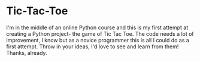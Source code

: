 # Tic-Tac-Toe
I'm in the middle of an online Python course and this is my first attempt at creating a Python project- the game of Tic Tac Toe. The code needs a lot of improvement, I know but as a novice programmer this is all I could do as a first attempt. Throw in your ideas, I'd love to see and learn from them! Thanks, already. 

